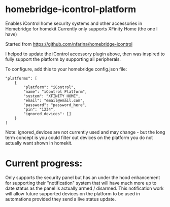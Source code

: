 # homebridge-icontrol-platform
Enables iControl home security systems and other accessories in Homebridge for homekit
Currently only supports XFinity Home (the one I have)

Started from https://github.com/nfarina/homebridge-icontrol

I helped to update the iControl accessory plugin above, then was inspired to fully support the platform by supporting all peripherals.

To configure, add this to your homebridge config.json file:
    
    
    "platforms": [
        {
            "platform": "iControl",
            "name": "iControl Platform",
            "system": "XFINITY_HOME",
            "email": "email@email.com",
            "password": "password_here",
            "pin": "1234",
            "ignored_devices": []
        }
    ]

Note: ignored_devices are not currently used and may change - but the long term concept is you could filter out devices on the platform you do not actually want shown in homekit.

# Current progress:

Only supports the security panel but has an under the hood enhancement for supporting their "notification" system that will have much more up to date status as the panel is actually armed / disarmed.
This notification work will allow future supported devices on the platform to be used in automations provided they send a live status update. 
  
